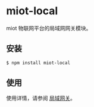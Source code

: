# miot-local

miot 物联网平台的局域网网关模块。

## 安装

```bash
$ npm install miot-local
```

## 使用

使用详情，请参阅 [局域网关](https://xmlplus.cn/miot#局域网关)。